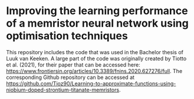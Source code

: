# Improving the learning performance of a memristor neural network using optimisation techniques
This repository includes the code that was used in the Bachelor thesis of Luuk van Keeken. A large part of the code was originally created by Tiotto et al. (2021), for their paper that can be accessed here: https://www.frontiersin.org/articles/10.3389/fnins.2020.627276/full. The corresponding Github repository can be accessed at https://github.com/Tioz90/Learning-to-approximate-functions-using-niobium-doped-strontium-titanate-memristors. 
